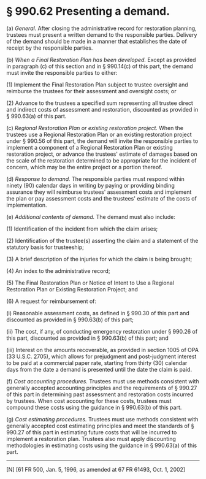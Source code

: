 # § 990.62   Presenting a demand.

(a) *General.* After closing the administrative record for restoration planning, trustees must present a written demand to the responsible parties. Delivery of the demand should be made in a manner that establishes the date of receipt by the responsible parties.


(b) *When a Final Restoration Plan has been developed.* Except as provided in paragraph (c) of this section and in § 990.14(c) of this part, the demand must invite the responsible parties to either: 


(1) Implement the Final Restoration Plan subject to trustee oversight and reimburse the trustees for their assessment and oversight costs; or


(2) Advance to the trustees a specified sum representing all trustee direct and indirect costs of assessment and restoration, discounted as provided in § 990.63(a) of this part. 


(c) *Regional Restoration Plan or existing restoration project.* When the trustees use a Regional Restoration Plan or an existing restoration project under § 990.56 of this part, the demand will invite the responsible parties to implement a component of a Regional Restoration Plan or existing restoration project, or advance the trustees' estimate of damages based on the scale of the restoration determined to be appropriate for the incident of concern, which may be the entire project or a portion thereof.


(d) *Response to demand.* The responsible parties must respond within ninety (90) calendar days in writing by paying or providing binding assurance they will reimburse trustees' assessment costs and implement the plan or pay assessment costs and the trustees' estimate of the costs of implementation. 


(e) *Additional contents of demand.* The demand must also include: 


(1) Identification of the incident from which the claim arises; 


(2) Identification of the trustee(s) asserting the claim and a statement of the statutory basis for trusteeship; 


(3) A brief description of the injuries for which the claim is being brought; 


(4) An index to the administrative record; 


(5) The Final Restoration Plan or Notice of Intent to Use a Regional Restoration Plan or Existing Restoration Project; and 


(6) A request for reimbursement of: 


(i) Reasonable assessment costs, as defined in § 990.30 of this part and discounted as provided in § 990.63(b) of this part; 


(ii) The cost, if any, of conducting emergency restoration under § 990.26 of this part, discounted as provided in § 990.63(b) of this part; and 


(iii) Interest on the amounts recoverable, as provided in section 1005 of OPA (33 U.S.C. 2705), which allows for prejudgment and post-judgment interest to be paid at a commercial paper rate, starting from thirty (30) calendar days from the date a demand is presented until the date the claim is paid. 


(f) *Cost accounting procedures.* Trustees must use methods consistent with generally accepted accounting principles and the requirements of § 990.27 of this part in determining past assessment and restoration costs incurred by trustees. When cost accounting for these costs, trustees must compound these costs using the guidance in § 990.63(b) of this part. 


(g) *Cost estimating procedures.* Trustees must use methods consistent with generally accepted cost estimating principles and meet the standards of § 990.27 of this part in estimating future costs that will be incurred to implement a restoration plan. Trustees also must apply discounting methodologies in estimating costs using the guidance in § 990.63(a) of this part.



---

[N] [61 FR 500, Jan. 5, 1996, as amended at 67 FR 61493, Oct. 1, 2002]




